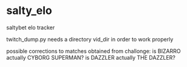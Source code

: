 salty_elo
=========

saltybet elo tracker

twitch_dump.py needs a directory vid_dir in order to work properly

possible corrections to matches obtained from challonge:
is BIZARRO actually CYBORG SUPERMAN?
is DAZZLER actually THE DAZZLER?
